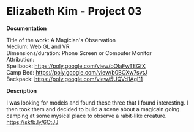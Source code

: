# Elizabeth Kim - Project 03
**Documentation**

Title of the work: A Magician's Observation <br>
Medium: Web GL and VR <br>
Dimensions/duration: Phone Screen or Computer Monitor <br>
Attribution: <br>
Spellbook: https://poly.google.com/view/bOlaFwTEGfX <br>
Camp Bed: https://poly.google.com/view/b0BOXw7svtJ <br>
Backpack: https://poly.google.com/view/5UQVd1Agl11 <br>

**Description**

I was looking for models and found these three that I found interesting. I then took them and decided to build a scene about a magicain going camping at some mysical place to observe a rabit-like creature. <br>
https://skfb.ly/6CtJJ
